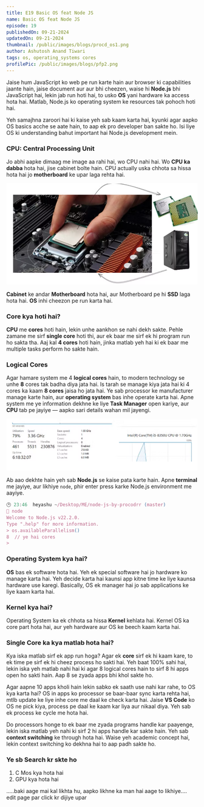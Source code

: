 ```yaml
---
title: E19 Basic OS feat Node JS
name: Basic OS feat Node JS
episode: 19
publishedOn: 09-21-2024
updatedOn: 09-21-2024
thumbnail: /public/images/blogs/procd_os1.png
author: Ashutosh Anand Tiwari
tags: os, operating_systems cores
profilePic: /public/images/blogs/pfp2.png
---
```

Jaise hum JavaScript ko web pe run karte hain aur browser ki capabilities jaante hain, jaise document aur aur bhi cheezen, waise hi **Node.js** bhi JavaScript hai, lekin jab run hoti hai, to usko **OS** yani hardware ka access hota hai. Matlab, Node.js ko operating system ke resources tak pohoch hoti hai.

Yeh samajhna zaroori hai ki kaise yeh sab kaam karta hai, kyunki agar aapko OS basics acche se aate hain, to aap ek pro developer ban sakte ho. Isi liye OS ki understanding bahut important hai Node.js development mein.

### CPU: Central Processing Unit

Jo abhi aapke dimaag me image aa rahi hai, wo CPU nahi hai. Wo **CPU ka dabba** hota hai, jise cabinet bolte hain. CPU actually uska chhota sa hissa hota hai jo **motherboard** ke upar laga rehta hai.

![image.png](/public/images/blogs/procod_os2.png)

**Cabinet** ke andar **Motherboard** hota hai, aur Motherboard pe hi **SSD** laga hota hai. **OS** inhi cheezon pe run karta hai.

### Core kya hoti hai?

**CPU** me **cores** hoti hain, lekin unhe aankhon se nahi dekh sakte. Pehle zamane me sirf **single core** hoti thi, aur ek baar me sirf ek hi program run ho sakta tha. Aaj kal **4 cores** hoti hain, jinka matlab yeh hai ki ek baar me multiple tasks perform ho sakte hain.

### Logical Cores

Agar hamare system me 4 **logical cores** hain, to modern technology se unhe **8** cores tak badha diya jata hai. Is tarah se manage kiya jata hai ki 4 cores ka kaam **8 cores** jaisa ho jata hai. Ye sab processor ke manufacturer manage karte hain, aur **operating system** bas inhe operate karta hai. Apne system me ye information dekhne ke liye **Task Manager** open kariye, aur **CPU** tab pe jayiye — aapko sari details wahan mil jayengi.

![image.png](/public/images/blogs/prcod_os3.png)

Ab aao dekhte hain yeh sab **Node.js** se kaise pata karte hain. Apne **terminal** me jayiye, aur likhiye `node`, phir enter press karke Node.js environment me aayiye.

```jsx
🕑 23:46  heyashu ~/Desktop/ME/node-js-by-procodrr (master)
🚀 node
Welcome to Node.js v22.2.0.
Type ".help" for more information.
> os.availableParallelism()
8  // ye hai cores 
>
```

### Operating System kya hai?

**OS** bas ek software hota hai. Yeh ek special software hai jo hardware ko manage karta hai. Yeh decide karta hai kaunsi app kitne time ke liye kaunsa hardware use karegi. Basically, OS ek manager hai jo sab applications ke liye kaam karta hai.

### Kernel kya hai?

Operating System ka ek chhota sa hissa **Kernel** kehlata hai. Kernel OS ka core part hota hai, aur yeh hardware aur OS ke beech kaam karta hai.

### Single Core ka kya matlab hota hai?

Kya iska matlab sirf ek app run hoga? Agar ek **core** sirf ek hi kaam kare, to ek time pe sirf ek hi cheez process ho sakti hai. Yeh baat 100% sahi hai, lekin iska yeh matlab nahi hai ki agar 8 logical cores hain to sirf 8 hi apps open ho sakti hain. Aap 8 se zyada apps bhi khol sakte ho.

Agar aapne 10 apps kholi hain lekin sabko ek saath use nahi kar rahe, to OS kya karta hai? OS in apps ko processor se baar-baar sync karta rehta hai, mtlb update ke liye inhe core me daal ke check karta hai. Jaise **VS Code** ko OS ne pick kiya, process pe daal ke kaam kar liya aur nikaal diya. Yeh sab ek process ke cycle me hota hai.

Do processors honge to ek baar me zyada programs handle kar paayenge, lekin iska matlab yeh nahi ki sirf 2 hi apps handle kar sakte hain. Yeh sab **context switching** ke through hota hai. Waise yeh academic concept hai, lekin context switching ko dekhna hai to aap padh sakte ho.

### Ye sb Search kr skte ho

1. C Mos kya hota hai
2. GPU kya hota hai



.....baki aage mai  kal likhta hu, aapko likhne ka man hai aage to likhiye.... edit page par click kr dijiye upar
